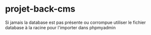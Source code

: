 # projet-back-cms


Si jamais la database est pas présente ou corrompue utiliser le fichier database à la racine pour l'importer dans phpmyadmin

